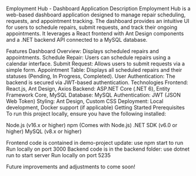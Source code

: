 Employment Hub - Dashboard Application
Description
Employment Hub is a web-based dashboard application designed to manage repair scheduling, requests, and appointment tracking. The dashboard provides an intuitive UI for users to schedule repairs, submit requests, and track their ongoing appointments. It leverages a React frontend with Ant Design components and a .NET backend API connected to a MySQL database.

Features
Dashboard Overview: Displays scheduled repairs and appointments.
Schedule Repair: Users can schedule repairs using a calendar interface.
Submit Request: Allows users to submit requests via a simple form.
Appointment Table: Displays all scheduled repairs and their statuses (Pending, In Progress, Completed).
User Authentication: The backend is secured via JWT-based authentication.
Technologies
Frontend: React.js, Ant Design, Axios
Backend: ASP.NET Core (.NET 6), Entity Framework Core, MySQL
Database: MySQL
Authentication: JWT (JSON Web Token)
Styling: Ant Design, Custom CSS
Deployment: Local development, Docker support (if applicable)
Getting Started
Prerequisites
To run this project locally, ensure you have the following installed:

Node.js (v16.x or higher)
npm (Comes with Node.js)
.NET SDK (v6.0 or higher)
MySQL (v8.x or higher)

Frontend code is contained in demo-project update: use npm start to run
Run locally on port 3000
Backend code is in the backend folder: use dotnet run to start server
Run locally on port 5235

Future improvements and adjustments to come soon! 
